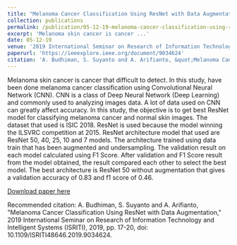 ```yaml
---
title: "Melanoma Cancer Classification Using ResNet with Data Augmentation,"
collection: publications
permalink: /publication/05-12-19-melanoma-cancer-classification-using-resnet-with-data-augmentation,
excerpt: 'Melanoma skin cancer is cancer ...'
date: 05-12-19
venue: '2019 International Seminar on Research of Information Technology and Intelligent Systems (ISRITI)'
paperurl: 'https://ieeexplore.ieee.org/document/9034624'
citation: 'A. Budhiman, S. Suyanto and A. Arifianto, &quot;Melanoma Cancer Classification Using ResNet with Data Augmentation,&quot; 2019 International Seminar on Research of Information Technology and Intelligent Systems (ISRITI), 2019, pp. 17-20, doi: 10.1109/ISRITI48646.2019.9034624.'
---
```

Melanoma skin cancer is cancer that difficult to detect. In this study, have been done melanoma cancer classification using Convolutional Neural Network (CNN). CNN is a class of Deep Neural Network (Deep Learning) and commonly used to analyzing images data. A lot of data used on CNN can greatly affect accuracy. In this study, the objective is to get best ResNet model for classifying melanoma cancer and normal skin images. The dataset that used is ISIC 2018. ResNet is used because the model winning the ILSVRC competition at 2015. ResNet architecture model that used are ResNet 50, 40, 25, 10 and 7 models. The architecture trained using data train that has been augmented and undersampling. The validation result on each model calculated using F1 Score. After validation and F1 Score result from the model obtained, the result compared each other to select the best model. The best architecture is ResNet 50 without augmentation that gives a validation accuracy of 0.83 and f1 score of 0.46.

[Download paper here](https://ieeexplore.ieee.org/document/9034624)

Recommended citation: A. Budhiman, S. Suyanto and A. Arifianto, "Melanoma Cancer Classification Using ResNet with Data Augmentation," 2019 International Seminar on Research of Information Technology and Intelligent Systems (ISRITI), 2019, pp. 17-20, doi: 10.1109/ISRITI48646.2019.9034624.